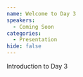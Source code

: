 ```yaml
---
name: Welcome to Day 3
speakers:
  - Coming Soon
categories:
  - Presentation
hide: false
---
```


Introduction to Day 3